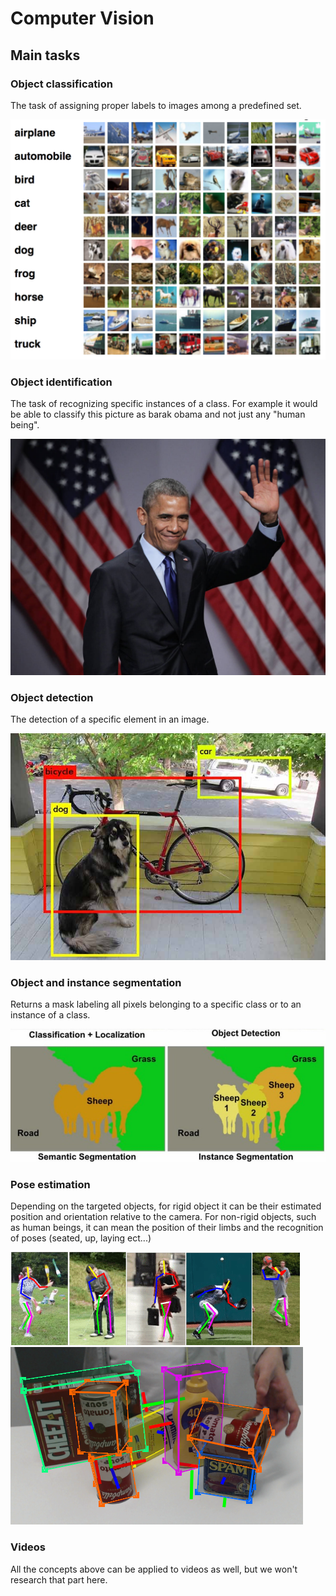 # Computer Vision 

## Main tasks 

### Object classification

The task of assigning proper labels to images among a predefined set.

![Object Identification](../../imgs/object_classification.png)

### Object identification 

The task of recognizing specific instances of a class. For example it would be able to classify this picture as barak obama and not just any "human being".

![Object Identification](../../imgs/object_identification.jpg)

### Object detection 

The detection of a specific element in an image.

![Object Detection](../../imgs/object_detection.png)

### Object and instance segmentation 

Returns a mask labeling all pixels belonging to a specific class or to an instance of a class. 

![Object Instance Segmentation](../../imgs/object_instance_segmentation.jpeg)

### Pose estimation 

Depending on the targeted objects, for rigid object it can be their estimated position and orientation relative to the camera.
For non-rigid objects, such as human beings, it can mean the position of their limbs and the recognition of poses (seated, up, laying ect...)

![Pose Estimation 1](../../imgs/pose_estimation.png)
![Pose Estimation 2](../../imgs/pose_estimation2.png)

### Videos 

All the concepts above can be applied to videos as well, but we won't research that part here. 


